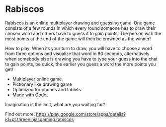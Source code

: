# Rabiscos

Rabiscos is an online multiplayer drawing and guessing game.
One game consists of a few rounds in which every round someone has to draw their chosen word and others have to guess it to gain points!
The person with the most points at the end of the game will then be crowned as the winner!

How to play:
When its your turn to draw, you will have to choose a word from three options and visualize that word in 80 seconds, alternatively when somebody else is drawing you have to type your guess into the chat to gain points, be quick, the earlier you guess a word the more points you get!


- Multiplayer online game
- Pictionary like drawing game
- Optimized for phones and tablets
- Made with Godot

Imagination is the limit, what are you waiting for?

Find out more:
https://play.google.com/store/apps/details?id=pt.threeninjasgaming.rabiscos

